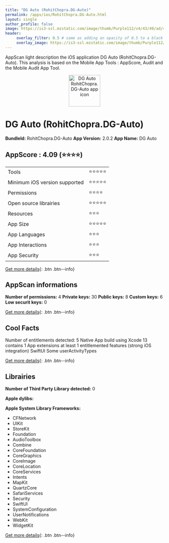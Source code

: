 ```yaml
---
title: "DG Auto (RohitChopra.DG-Auto)"
permalink: /apps/ios/RohitChopra.DG-Auto.html
layout: single
author_profile: false
image: https://is3-ssl.mzstatic.com/image/thumb/Purple112/v4/43/49/ad/4349ad3e-8fc9-5672-8730-2e3dca86cc79/AppIcon-1x_U007emarketing-0-7-0-85-220.png/512x512bb.jpg
header: 
     overlay_filter: 0.5 # same as adding an opacity of 0.5 to a black background
     overlay_image: https://is3-ssl.mzstatic.com/image/thumb/Purple112/v4/43/49/ad/4349ad3e-8fc9-5672-8730-2e3dca86cc79/AppIcon-1x_U007emarketing-0-7-0-85-220.png/512x512bb.jpg
---
```

AppScan light description the iOS application DG Auto (RohitChopra.DG-Auto). This analysis is based on the Mobile App Tools : AppScore, Audit and the Mobile Audit App Tool.

  
  
<div style="text-align: center;"><img src="https://is3-ssl.mzstatic.com/image/thumb/Purple112/v4/43/49/ad/4349ad3e-8fc9-5672-8730-2e3dca86cc79/AppIcon-1x_U007emarketing-0-7-0-85-220.png/512x512bb.jpg" width="100" height="100" alt="DG Auto RohitChopra.DG-Auto app icon"></div>  
  
# DG Auto (RohitChopra.DG-Auto)

**BundleId:** RohitChopra.DG-Auto
**App Version:** 2.0.2
**App Name:** DG Auto


## AppScore : 4.09 (⭐️⭐️⭐️⭐️) 

<table>
<tr><td> Tools </td><td> ⭐️⭐️⭐️⭐️⭐️ </td></tr>
<tr><td> Minimum iOS version supported </td><td> ⭐️⭐️⭐️⭐️⭐️ </td></tr>
<tr><td> Permissions </td><td> ⭐️⭐️⭐️⭐️ </td></tr>
<tr><td> Open source librairies </td><td> ⭐️⭐️⭐️⭐️⭐️ </td></tr>
<tr><td> Resources </td><td> ⭐️⭐️⭐️ </td></tr>
<tr><td> App Size </td><td> ⭐️⭐️⭐️⭐️⭐️ </td></tr>
<tr><td> App Languages </td><td> ⭐️⭐️⭐️ </td></tr>
<tr><td> App Interactions </td><td> ⭐️⭐️⭐️ </td></tr>
<tr><td> App Security </td><td> ⭐️⭐️⭐️ </td></tr>
</table>

[Get more details](/pricing.html){: .btn .btn--info}  
  
## AppScan informations 

**Number of permissions:** 4
**Private keys:** 30
**Public keys:** 8
**Custom keys:** 6
**Low securit keys:** 0
  
[Get more details](/pricing.html){: .btn .btn--info}

## Cool Facts

Number of entitlements detected: 5
Native App
build using Xcode 13
contains 1 App extensions
at least 1 entitlemented features (strong iOS integration)
SwiftUI
Some userActivityTypes
  
[Get more details](/pricing.html){: .btn .btn--info}

## Librairies 
**Number of Third Party Library detected:** 0

**Apple dylibs:**


**Apple System Library Frameworks:**
- CFNetwork
- UIKit
- StoreKit
- Foundation
- AudioToolbox
- Combine
- CoreFoundation
- CoreGraphics
- CoreImage
- CoreLocation
- CoreServices
- Intents
- MapKit
- QuartzCore
- SafariServices
- Security
- SwiftUI
- SystemConfiguration
- UserNotifications
- WebKit
- WidgetKit


  
[Get more details](/pricing.html){: .btn .btn--info}

